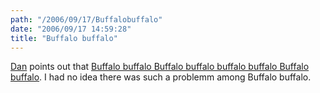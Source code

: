 ```yaml
---
path: "/2006/09/17/Buffalobuffalo" 
date: "2006/09/17 14:59:28" 
title: "Buffalo buffalo" 
---
```

<a href="http://bookowl.blogspot.com/2006/09/wikipedia-rules.html">Dan</a> points out that <a href="http://en.wikipedia.org/wiki/Buffalo_buffalo_buffalo_buffalo_buffalo_buffalo_buffalo_buffalo">Buffalo buffalo Buffalo buffalo buffalo buffalo Buffalo buffalo</a>. I had no idea there was such a problemm among Buffalo buffalo.
